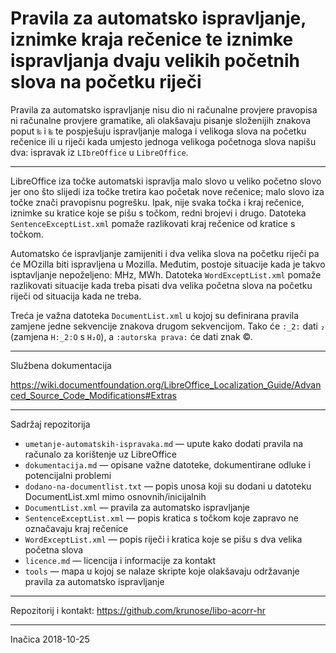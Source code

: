 # Pravila za automatsko ispravljanje, iznimke kraja rečenice te iznimke ispravljanja dvaju velikih početnih slova na početku riječi

Pravila za automatsko ispravljanje nisu dio ni računalne provjere pravopisa ni računalne provjere gramatike, ali olakšavaju pisanje složenijih znakova poput `‰` i `‱` te pospješuju ispravljanje maloga i velikoga slova na početku rečenice ili u riječi kada umjesto jednoga velikoga početnoga slova napišu dva: ispravak iz `LIbreOffice` u `LibreOffice`.

---

LibreOffice iza točke automatski ispravlja malo slovo u veliko početno slovo jer ono što slijedi iza točke tretira kao početak nove rečenice; malo slovo iza točke znači pravopisnu pogrešku. Ipak, nije svaka točka i kraj rečenice, iznimke su kratice koje se pišu s točkom, redni brojevi i drugo. Datoteka `SentenceExceptList.xml` pomaže razlikovati kraj rečenice od kratice s točkom.

Automatsko će ispravljanje zamijeniti i dva velika slova na početku riječi pa će MOzilla biti ispravljena u Mozilla. Međutim, postoje situacije kada je takvo isptavljanje nepoželjeno: MHz, MWh. Datoteka `WordExceptList.xml` pomaže razlikovati situacije kada treba pisati dva velika početna slova na početku riječi od situacija kada ne treba.

Treća je važna datoteka `DocumentList.xml` u kojoj su definirana pravila zamjene jedne sekvencije znakova drugom sekvencijom. Tako će `:_2:` dati `₂` (zamjena `H:_2:O` s `H₂O`), a `:autorska prava:` će dati znak ©.

---

Službena dokumentacija

https://wiki.documentfoundation.org/LibreOffice_Localization_Guide/Advanced_Source_Code_Modifications#Extras

---

Sadržaj repozitorija

* `umetanje-automatskih-ispravaka.md` &mdash; upute kako dodati pravila na računalo za korištenje uz LibreOffice
* `dokumentacija.md` &mdash; opisane važne datoteke, dokumentirane odluke i potencijalni problemi
* `dodano-na-documentlist.txt` &mdash; popis unosa koji su dodani u datoteku DocumentList.xml mimo osnovnih/inicijalnih
* `DocumentList.xml` &mdash; pravila za automatsko ispravljanje
* `SentenceExceptList.xml` &mdash; popis kratica s točkom koje zapravo ne označavaju kraj rečenice
* `WordExceptList.xml` &mdash; popis riječi i kratica koje se pišu s dva velika početna slova
* `licence.md` &mdash; licencija i informacije za kontakt
* `tools` &mdash; mapa u kojoj se nalaze skripte koje olakšavaju održavanje pravila za automatsko ispravljanje

---

Repozitorij i kontakt: https://github.com/krunose/libo-acorr-hr

---

Inačica 2018-10-25
